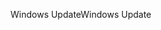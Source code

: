 <span data-ttu-id="ece73-101">Windows Update</span><span class="sxs-lookup"><span data-stu-id="ece73-101">Windows Update</span></span>